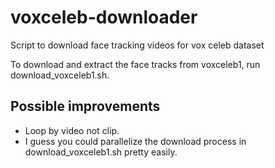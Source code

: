 # voxceleb-downloader
Script to download face tracking videos for vox celeb dataset

To download and extract the face tracks from voxceleb1, run download_voxceleb1.sh.

## Possible improvements
* Loop by video not clip.
* I guess you could parallelize the download process in download_voxceleb1.sh pretty easily.